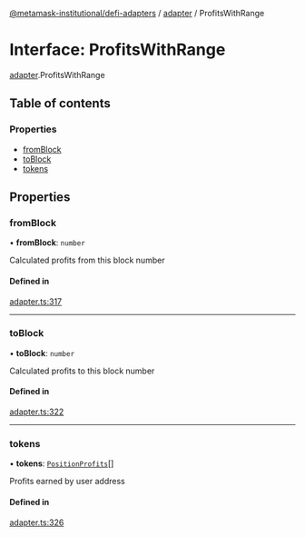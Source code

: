 [@metamask-institutional/defi-adapters](../README.md) / [adapter](../modules/adapter.md) / ProfitsWithRange

# Interface: ProfitsWithRange

[adapter](../modules/adapter.md).ProfitsWithRange

## Table of contents

### Properties

- [fromBlock](adapter.ProfitsWithRange.md#fromblock)
- [toBlock](adapter.ProfitsWithRange.md#toblock)
- [tokens](adapter.ProfitsWithRange.md#tokens)

## Properties

### fromBlock

• **fromBlock**: `number`

Calculated profits from this block number

#### Defined in

[adapter.ts:317](https://github.com/consensys-vertical-apps/mmi-defi-adapters/blob/main/src/types/adapter.ts#L317)

___

### toBlock

• **toBlock**: `number`

Calculated profits to this block number

#### Defined in

[adapter.ts:322](https://github.com/consensys-vertical-apps/mmi-defi-adapters/blob/main/src/types/adapter.ts#L322)

___

### tokens

• **tokens**: [`PositionProfits`](adapter.PositionProfits.md)[]

Profits earned by user address

#### Defined in

[adapter.ts:326](https://github.com/consensys-vertical-apps/mmi-defi-adapters/blob/main/src/types/adapter.ts#L326)
